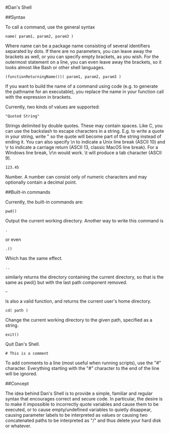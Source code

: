 #Dan's Shell

##Syntax

To call a command, use the general syntax

	name( param1, param2, param3 )

Where name can be a package name consisting of several identifiers separated by dots.
If there are no parameters, you can leave away the brackets as well, or you can specify
empty brackets, as you wish. For the outermost statement on a line, you can even leave
away the brackets, so it looks almost like Bash or other shell languages.

	(functionReturningName())( param1, param2, param3 )

If you want to build the name of a command using code (e.g. to generate the pathname for
an executable), you replace the name in your function call with the expression in brackets.

Currently, two kinds of values are supported:

	"Quoted String"

Strings delimited by double quotes. These may contain spaces. Like C, you can use
the backslash to escape characters in a string. E.g. to write a quote in your
string, write \" so the quote will become part of the string instead of ending it.
You can also specify \n to indicate a Unix line break (ASCII 10) and \r to indicate
a carriage return (ASCII 13, classic MacOS line break). For a Windows line break,
\r\n would work. \t will produce a tab character (ASCII 9).

	123.45
	
Number. A number can consist only of numeric characters and may optionally contain
a decimal point.


##Built-in commands

Currently, the built-in commands are:

	pwd()

Output the current working directory. Another way to write this command is

	.

or even

	.()

Which has the same effect.

	..

similarly returns the directory containing the current directory, so that is the same as pwd() but with the last path component removed.

	~

Is also a valid function, and returns the current user's home directory.

	cd( path )

Change the current working directory to the given path, specified as a string.

	exit()

Quit Dan's Shell.

	# This is a comment

To add comments to a line (most useful when running scripts), use the "#" character. Everything
starting with the "#" character to the end of the line will be ignored.


##Concept

The idea behind Dan's Shell is to provide a simple, familiar and regular syntax that
encourages correct and secure code. In particular, the desire is to make it impossible
to incorrectly quote variables and cause them to be executed, or to cause empty/undefined
variables to quietly disappear, causing parameter labels to be interpreted as values or
causing two concatenated paths to be interpreted as "/" and thus delete your hard disk
or whatever.
